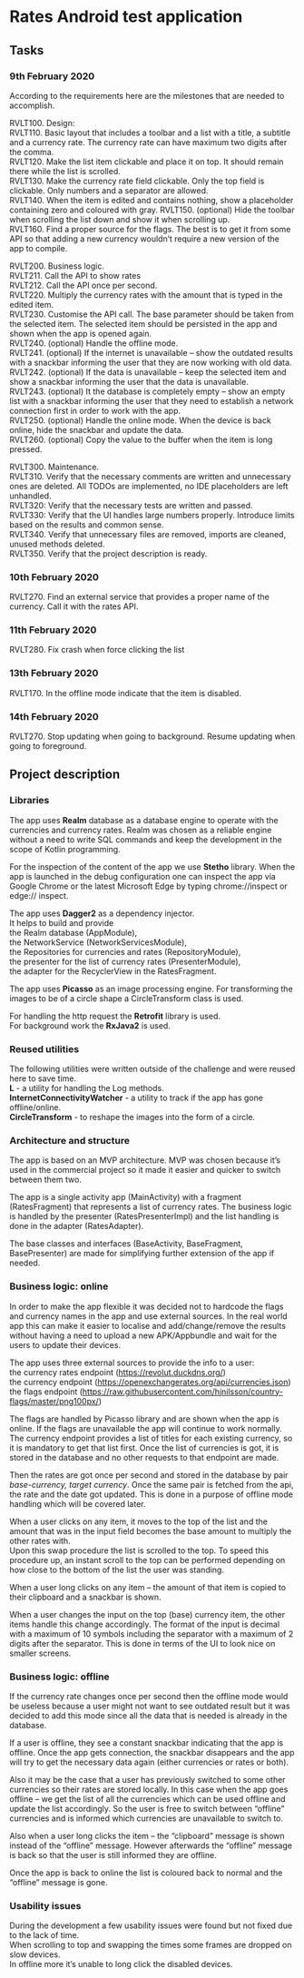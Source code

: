 # Rates Android test application

## Tasks

### 9th February 2020
According to the requirements here are the milestones that are needed to accomplish.  
  
RVLT100. Design:  
RVLT110. Basic layout that includes a toolbar and a list with a title, a subtitle and a currency rate. The currency rate can have maximum two digits after the comma.  
RVLT120. Make the list item clickable and place it on top. It should remain there while the list is  scrolled.  
RVLT130. Make the currency rate field clickable. Only the top field is clickable. Only numbers and a separator are allowed.  
RVLT140. When the item is edited and contains nothing, show a placeholder containing zero and coloured with gray.
RVLT150. (optional) Hide the toolbar when scrolling the list down and show it when scrolling up.  
RVLT160. Find a proper source for the flags. The best is to get it from some API so that adding a new currency wouldn’t require a new version of the app to compile.  
  
RVLT200. Business logic.  
RVLT211. Call the API to show rates  
RVLT212. Call the API once per second.  
RVLT220. Multiply the currency rates with the amount that is typed in the edited item.  
RVLT230. Customise the API call. The base parameter should be taken from the selected item. The selected item should be persisted in the app and shown when the app is opened again.  
RVLT240. (optional) Handle the offline mode.  
RVLT241. (optional) If the internet is unavailable – show the outdated results with a snackbar informing the user that they are now working with old data.  
RVLT242. (optional) If the data is unavailable – keep the selected item and show a snackbar informing the user that the data is unavailable.  
RVLT243. (optional) It the database is completely empty – show an empty list with a snackbar informing the user that they need to establish a network connection first in order to work with the app.  
RVLT250. (optional) Handle the online mode. When the device is back online, hide the snackbar and update the data.  
RVLT260. (optional) Copy the value to the buffer when the item is long pressed.  
  
RVLT300. Maintenance.  
RVLT310. Verify that the necessary comments are written and unnecessary ones are deleted. All TODOs are implemented, no IDE placeholders are left unhandled.  
RVLT320: Verify that the necessary tests are written and passed.  
RVLT330: Verify that the UI handles large numbers properly. Introduce limits based on the results and common sense.  
RVLT340. Verify that unnecessary files are removed, imports are cleaned, unused methods deleted.  
RVLT350. Verify that the project description is ready.  

### 10th February 2020
RVLT270. Find an external service that provides a proper name of the currency. Call it with the rates API.

### 11th February 2020
RVLT280. Fix crash when force clicking the list

### 13th February 2020
RVLT170. In the offline mode indicate that the item is disabled.

### 14th February 2020
RVLT270. Stop updating when going to background. Resume updating when going to foreground. 

## Project description

### Libraries 

The app uses **Realm** database as a database engine to operate with the currencies and currency rates. Realm was chosen as a reliable engine without a need to write SQL commands and keep the development in the scope of Kotlin programming.  
  
For the inspection of the content of the app we use **Stetho** library. When the app is launched in the debug configuration one can inspect the app via Google Chrome or the latest Microsoft Edge by typing chrome://inspect or edge:// inspect.  
  
The app uses **Dagger2** as a dependency injector.  
It helps to build and provide  
the Realm database (AppModule),  
the NetworkService (NetworkServicesModule),  
the Repositories for currencies and rates (RepositoryModule),  
the presenter for the list of currency rates (PresenterModule),  
the adapter for the RecyclerView in the RatesFragment.  
  
The app uses **Picasso** as an image processing engine. For transforming the images to be of a circle shape a CircleTransform class is used.  
  
For handling the http request the **Retrofit** library is used.  
For background work the **RxJava2** is used.  

### Reused utilities

The following utilities were written outside of the challenge and were reused here to save time.  
**L** - a utility for handling the Log methods.  
**InternetConnectivityWatcher** - a utility to track if the app has gone offline/online.  
**CircleTransform** - to reshape the images into the form of a circle.  

### Architecture and structure

The app is based on an MVP architecture. MVP was chosen because it’s used in the commercial project so it made it easier and quicker to switch between them two.  
  
The app is a single activity app (MainActivity) with a fragment (RatesFragment) that represents a list of currency rates. The business logic is handled by the presenter (RatesPresenterImpl) and the list handling is done in the adapter (RatesAdapter).  
  
The base classes and interfaces (BaseActivity, BaseFragment, BasePresenter) are made for simplifying further extension of the app if needed.

### Business logic: online

In order to make the app flexible it was decided not to hardcode the flags and currency names in the app and use external sources. In the real world app this can make it easier to localise and add/change/remove the results without having a need to upload a new APK/Appbundle and wait for the users to update their devices.  
  
The app uses three external sources to provide the info to a user:  
the currency rates endpoint (https://revolut.duckdns.org/)  
the currency endpoint (https://openexchangerates.org/api/currencies.json)  
the flags endpoint (https://raw.githubusercontent.com/hjnilsson/country-flags/master/png100px/)   
  
The flags are handled by Picasso library and are shown when the app is online. If the flags are unavailable the app will continue to work normally.
The currency endpoint provides a list of titles for each existing currency, so it is mandatory to get that list first. Once the list of currencies is got, it is stored in the database and no other requests to that endpoint are made.  
  
Then the rates are got once per second and stored in the database by pair *base-currency, target currency*. Once the same pair is fetched from the api, the rate and the date got updated. This is done in a purpose of offline mode handling which will be covered later.  
  
When a user clicks on any item, it moves to the top of the list and the amount that was in the input field becomes the base amount to multiply the other rates with.  
Upon this swap procedure the list is scrolled to the top. To speed this procedure up, an instant scroll to the top can be performed depending on how close to the bottom of the list the user was standing.  
  
When a user long clicks on any item – the amount of that item is copied to their clipboard and a snackbar is shown.  
  
When a user changes the input on the top (base) currency item, the other items handle this change accordingly. The format of the input is decimal with a maximum of 10 symbols including the separator with a maximum of 2 digits after the separator. This is done in terms of the UI to look nice on smaller screens.  

### Business logic: offline 

If the currency rate changes once per second then the offline mode would be useless because a user might not want to see outdated result but it was decided to add this mode since all the data that is needed is already in the database.  
  
If a user is offline, they see a constant snackbar indicating that the app is offline. Once the app gets connection, the snackbar disappears and the app will try to get the necessary data again (either currencies or rates or both).  
  
Also it may be the case that a user has previously switched to some other currencies so their rates are stored locally. In this case when the app goes offline – we get the list of all the currencies which can be used offline and update the list accordingly. So the user is free to switch between “offline” currencies and is informed which currencies are unavailable to switch to.  
  
Also when a user long clicks the item – the “clipboard” message is shown instead of the “offline” message. However afterwards the “offline” message is back so that the user is still informed they are offline.  
  
Once the app is back to online the list is coloured back to normal and the “offline” message is gone.

### Usability issues
During the development a few usability issues were found but not fixed due to the lack of time.  
When scrolling to top and swapping the times some frames are dropped on slow devices.  
In offline more it’s unable to long click the disabled devices.